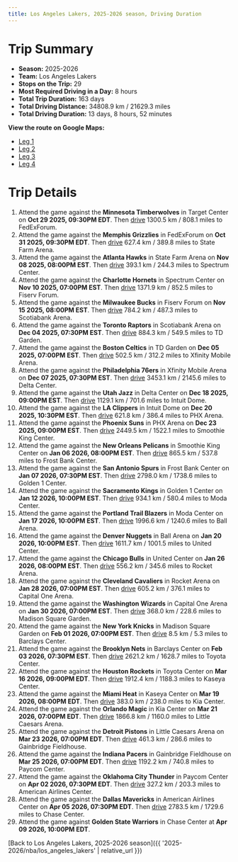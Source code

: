 ```yaml
---
title: Los Angeles Lakers, 2025-2026 season, Driving Duration
---
```


# Trip Summary
- **Season:** 2025-2026
- **Team:** Los Angeles Lakers
- **Stops on the Trip:** 29
- **Most Required Driving in a Day:** 8 hours
- **Total Trip Duration:** 163 days
- **Total Driving Distance:** 34808.9 km / 21629.3 miles
- **Total Driving Duration:** 13 days, 8 hours, 52 minutes

**View the route on Google Maps:**
- [Leg 1](https://www.google.com/maps/dir/Target+Center+Minneapolis+MN/FedExForum+Memphis+TN/State+Farm+Arena+Atlanta+GA/Spectrum+Center+Charlotte+NC/Fiserv+Forum+Milwaukee+WI/Scotiabank+Arena+Toronto+ON/TD+Garden+Boston+MA/Xfinity+Mobile+Arena+Philadelphia+PA/Delta+Center+Salt+Lake+City+UT/Intuit+Dome+Inglewood+CA)
- [Leg 2](https://www.google.com/maps/dir/Intuit+Dome+Inglewood+CA/PHX+Arena+Phoenix+AZ/Smoothie+King+Center+New+Orleans+LA/Frost+Bank+Center+San+Antonio+TX/Golden+1+Center+Sacramento+CA/Moda+Center+Portland+OR/Ball+Arena+Denver+CO/United+Center+Chicago+IL/Rocket+Arena+Cleveland+OH/Capital+One+Arena+Washington+DC)
- [Leg 3](https://www.google.com/maps/dir/Capital+One+Arena+Washington+DC/Madison+Square+Garden+New+York+NY/Barclays+Center+Brooklyn+NY/Toyota+Center+Houston+TX/Kaseya+Center+Miami+FL/Kia+Center+Orlando+FL/Little+Caesars+Arena+Detroit+MI/Gainbridge+Fieldhouse+Indianapolis+IN/Paycom+Center+Oklahoma+City+OK/American+Airlines+Center+Dallas+TX)
- [Leg 4](https://www.google.com/maps/dir/American+Airlines+Center+Dallas+TX/Chase+Center+San+Francisco+CA)

# Trip Details
1. Attend the game against the **Minnesota Timberwolves** in Target Center on **Oct 29 2025, 09:30PM EDT**. Then [drive](https://www.google.com/maps/dir/Target+Center+Minneapolis+MN/FedExForum+Memphis+TN) 1300.5 km / 808.1 miles to FedExForum.
2. Attend the game against the **Memphis Grizzlies** in FedExForum on **Oct 31 2025, 09:30PM EDT**. Then [drive](https://www.google.com/maps/dir/FedExForum+Memphis+TN/State+Farm+Arena+Atlanta+GA) 627.4 km / 389.8 miles to State Farm Arena.
3. Attend the game against the **Atlanta Hawks** in State Farm Arena on **Nov 08 2025, 08:00PM EST**. Then [drive](https://www.google.com/maps/dir/State+Farm+Arena+Atlanta+GA/Spectrum+Center+Charlotte+NC) 393.1 km / 244.3 miles to Spectrum Center.
4. Attend the game against the **Charlotte Hornets** in Spectrum Center on **Nov 10 2025, 07:00PM EST**. Then [drive](https://www.google.com/maps/dir/Spectrum+Center+Charlotte+NC/Fiserv+Forum+Milwaukee+WI) 1371.9 km / 852.5 miles to Fiserv Forum.
5. Attend the game against the **Milwaukee Bucks** in Fiserv Forum on **Nov 15 2025, 08:00PM EST**. Then [drive](https://www.google.com/maps/dir/Fiserv+Forum+Milwaukee+WI/Scotiabank+Arena+Toronto+ON) 784.2 km / 487.3 miles to Scotiabank Arena.
6. Attend the game against the **Toronto Raptors** in Scotiabank Arena on **Dec 04 2025, 07:30PM EST**. Then [drive](https://www.google.com/maps/dir/Scotiabank+Arena+Toronto+ON/TD+Garden+Boston+MA) 884.3 km / 549.5 miles to TD Garden.
7. Attend the game against the **Boston Celtics** in TD Garden on **Dec 05 2025, 07:00PM EST**. Then [drive](https://www.google.com/maps/dir/TD+Garden+Boston+MA/Xfinity+Mobile+Arena+Philadelphia+PA) 502.5 km / 312.2 miles to Xfinity Mobile Arena.
8. Attend the game against the **Philadelphia 76ers** in Xfinity Mobile Arena on **Dec 07 2025, 07:30PM EST**. Then [drive](https://www.google.com/maps/dir/Xfinity+Mobile+Arena+Philadelphia+PA/Delta+Center+Salt+Lake+City+UT) 3453.1 km / 2145.6 miles to Delta Center.
9. Attend the game against the **Utah Jazz** in Delta Center on **Dec 18 2025, 09:00PM EST**. Then [drive](https://www.google.com/maps/dir/Delta+Center+Salt+Lake+City+UT/Intuit+Dome+Inglewood+CA) 1129.1 km / 701.6 miles to Intuit Dome.
10. Attend the game against the **LA Clippers** in Intuit Dome on **Dec 20 2025, 10:30PM EST**. Then [drive](https://www.google.com/maps/dir/Intuit+Dome+Inglewood+CA/PHX+Arena+Phoenix+AZ) 621.8 km / 386.4 miles to PHX Arena.
11. Attend the game against the **Phoenix Suns** in PHX Arena on **Dec 23 2025, 09:00PM EST**. Then [drive](https://www.google.com/maps/dir/PHX+Arena+Phoenix+AZ/Smoothie+King+Center+New+Orleans+LA) 2449.5 km / 1522.1 miles to Smoothie King Center.
12. Attend the game against the **New Orleans Pelicans** in Smoothie King Center on **Jan 06 2026, 08:00PM EST**. Then [drive](https://www.google.com/maps/dir/Smoothie+King+Center+New+Orleans+LA/Frost+Bank+Center+San+Antonio+TX) 865.5 km / 537.8 miles to Frost Bank Center.
13. Attend the game against the **San Antonio Spurs** in Frost Bank Center on **Jan 07 2026, 07:30PM EST**. Then [drive](https://www.google.com/maps/dir/Frost+Bank+Center+San+Antonio+TX/Golden+1+Center+Sacramento+CA) 2798.0 km / 1738.6 miles to Golden 1 Center.
14. Attend the game against the **Sacramento Kings** in Golden 1 Center on **Jan 12 2026, 10:00PM EST**. Then [drive](https://www.google.com/maps/dir/Golden+1+Center+Sacramento+CA/Moda+Center+Portland+OR) 934.1 km / 580.4 miles to Moda Center.
15. Attend the game against the **Portland Trail Blazers** in Moda Center on **Jan 17 2026, 10:00PM EST**. Then [drive](https://www.google.com/maps/dir/Moda+Center+Portland+OR/Ball+Arena+Denver+CO) 1996.6 km / 1240.6 miles to Ball Arena.
16. Attend the game against the **Denver Nuggets** in Ball Arena on **Jan 20 2026, 10:00PM EST**. Then [drive](https://www.google.com/maps/dir/Ball+Arena+Denver+CO/United+Center+Chicago+IL) 1611.7 km / 1001.5 miles to United Center.
17. Attend the game against the **Chicago Bulls** in United Center on **Jan 26 2026, 08:00PM EST**. Then [drive](https://www.google.com/maps/dir/United+Center+Chicago+IL/Rocket+Arena+Cleveland+OH) 556.2 km / 345.6 miles to Rocket Arena.
18. Attend the game against the **Cleveland Cavaliers** in Rocket Arena on **Jan 28 2026, 07:00PM EST**. Then [drive](https://www.google.com/maps/dir/Rocket+Arena+Cleveland+OH/Capital+One+Arena+Washington+DC) 605.2 km / 376.1 miles to Capital One Arena.
19. Attend the game against the **Washington Wizards** in Capital One Arena on **Jan 30 2026, 07:00PM EST**. Then [drive](https://www.google.com/maps/dir/Capital+One+Arena+Washington+DC/Madison+Square+Garden+New+York+NY) 368.0 km / 228.6 miles to Madison Square Garden.
20. Attend the game against the **New York Knicks** in Madison Square Garden on **Feb 01 2026, 07:00PM EST**. Then [drive](https://www.google.com/maps/dir/Madison+Square+Garden+New+York+NY/Barclays+Center+Brooklyn+NY) 8.5 km / 5.3 miles to Barclays Center.
21. Attend the game against the **Brooklyn Nets** in Barclays Center on **Feb 03 2026, 07:30PM EST**. Then [drive](https://www.google.com/maps/dir/Barclays+Center+Brooklyn+NY/Toyota+Center+Houston+TX) 2621.2 km / 1628.7 miles to Toyota Center.
22. Attend the game against the **Houston Rockets** in Toyota Center on **Mar 16 2026, 09:00PM EDT**. Then [drive](https://www.google.com/maps/dir/Toyota+Center+Houston+TX/Kaseya+Center+Miami+FL) 1912.4 km / 1188.3 miles to Kaseya Center.
23. Attend the game against the **Miami Heat** in Kaseya Center on **Mar 19 2026, 08:00PM EDT**. Then [drive](https://www.google.com/maps/dir/Kaseya+Center+Miami+FL/Kia+Center+Orlando+FL) 383.0 km / 238.0 miles to Kia Center.
24. Attend the game against the **Orlando Magic** in Kia Center on **Mar 21 2026, 07:00PM EDT**. Then [drive](https://www.google.com/maps/dir/Kia+Center+Orlando+FL/Little+Caesars+Arena+Detroit+MI) 1866.8 km / 1160.0 miles to Little Caesars Arena.
25. Attend the game against the **Detroit Pistons** in Little Caesars Arena on **Mar 23 2026, 07:00PM EDT**. Then [drive](https://www.google.com/maps/dir/Little+Caesars+Arena+Detroit+MI/Gainbridge+Fieldhouse+Indianapolis+IN) 461.3 km / 286.6 miles to Gainbridge Fieldhouse.
26. Attend the game against the **Indiana Pacers** in Gainbridge Fieldhouse on **Mar 25 2026, 07:00PM EDT**. Then [drive](https://www.google.com/maps/dir/Gainbridge+Fieldhouse+Indianapolis+IN/Paycom+Center+Oklahoma+City+OK) 1192.2 km / 740.8 miles to Paycom Center.
27. Attend the game against the **Oklahoma City Thunder** in Paycom Center on **Apr 02 2026, 07:30PM EDT**. Then [drive](https://www.google.com/maps/dir/Paycom+Center+Oklahoma+City+OK/American+Airlines+Center+Dallas+TX) 327.2 km / 203.3 miles to American Airlines Center.
28. Attend the game against the **Dallas Mavericks** in American Airlines Center on **Apr 05 2026, 07:30PM EDT**. Then [drive](https://www.google.com/maps/dir/American+Airlines+Center+Dallas+TX/Chase+Center+San+Francisco+CA) 2783.5 km / 1729.6 miles to Chase Center.
29. Attend the game against **Golden State Warriors** in Chase Center at **Apr 09 2026, 10:00PM EDT**.

[Back to Los Angeles Lakers, 2025-2026 season]({{ '2025-2026/nba/los_angeles_lakers' | relative_url }})
